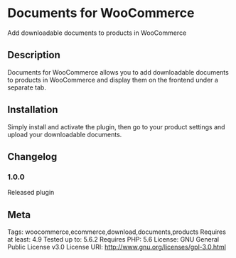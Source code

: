 # Documents for WooCommerce #

Add downloadable documents to products in WooCommerce

## Description ##

Documents for WooCommerce allows you to add downloadable documents to products in WooCommerce and display them on the frontend under a separate tab.

## Installation ##

Simply install and activate the plugin, then go to your product settings and upload your downloadable documents.

## Changelog ##

### 1.0.0 ###
Released plugin

## Meta ##

Tags: woocommerce,ecommerce,download,documents,products
Requires at least: 4.9
Tested up to: 5.6.2
Requires PHP: 5.6
License: GNU General Public License v3.0
License URI: http://www.gnu.org/licenses/gpl-3.0.html